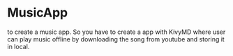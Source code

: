# MusicApp
to create a music app.
So you have to create a app with KivyMD where user can play music offline by downloading the song from youtube and storing it in local.
